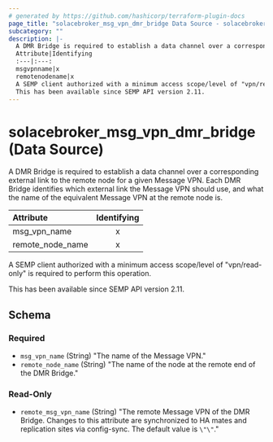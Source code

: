 ```yaml
---
# generated by https://github.com/hashicorp/terraform-plugin-docs
page_title: "solacebroker_msg_vpn_dmr_bridge Data Source - solacebroker"
subcategory: ""
description: |-
  A DMR Bridge is required to establish a data channel over a corresponding external link to the remote node for a given Message VPN. Each DMR Bridge identifies which external link the Message VPN should use, and what the name of the equivalent Message VPN at the remote node is.
  Attribute|Identifying
  :---|:---:
  msgvpnname|x
  remotenodename|x
  A SEMP client authorized with a minimum access scope/level of "vpn/read-only" is required to perform this operation.
  This has been available since SEMP API version 2.11.
---
```


# solacebroker_msg_vpn_dmr_bridge (Data Source)

A DMR Bridge is required to establish a data channel over a corresponding external link to the remote node for a given Message VPN. Each DMR Bridge identifies which external link the Message VPN should use, and what the name of the equivalent Message VPN at the remote node is.


Attribute|Identifying
:---|:---:
msg_vpn_name|x
remote_node_name|x



A SEMP client authorized with a minimum access scope/level of "vpn/read-only" is required to perform this operation.

This has been available since SEMP API version 2.11.



<!-- schema generated by tfplugindocs -->
## Schema

### Required

- `msg_vpn_name` (String) "The name of the Message VPN."
- `remote_node_name` (String) "The name of the node at the remote end of the DMR Bridge."

### Read-Only

- `remote_msg_vpn_name` (String) "The remote Message VPN of the DMR Bridge. Changes to this attribute are synchronized to HA mates and replication sites via config-sync. The default value is `\"\"`."
